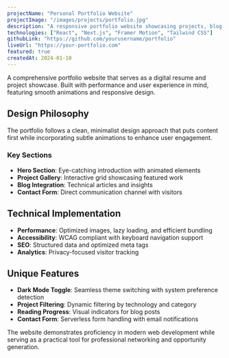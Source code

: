 ```yaml
---
projectName: "Personal Portfolio Website"
projectImage: "/images/projects/portfolio.jpg"
description: "A responsive portfolio website showcasing projects, blog posts, and professional experience with modern animations and interactions."
technologies: ["React", "Next.js", "Framer Motion", "Tailwind CSS"]
githubLink: "https://github.com/yourusername/portfolio"
liveUrl: "https://your-portfolio.com"
featured: true
createdAt: 2024-01-10
---
```

A comprehensive portfolio website that serves as a digital resume and project showcase. Built with performance and user experience in mind, featuring smooth animations and responsive design.

## Design Philosophy

The portfolio follows a clean, minimalist design approach that puts content first while incorporating subtle animations to enhance user engagement.

### Key Sections

- **Hero Section**: Eye-catching introduction with animated elements
- **Project Gallery**: Interactive grid showcasing featured work
- **Blog Integration**: Technical articles and insights
- **Contact Form**: Direct communication channel with visitors

## Technical Implementation

- **Performance**: Optimized images, lazy loading, and efficient bundling
- **Accessibility**: WCAG compliant with keyboard navigation support
- **SEO**: Structured data and optimized meta tags
- **Analytics**: Privacy-focused visitor tracking

## Unique Features

- **Dark Mode Toggle**: Seamless theme switching with system preference detection
- **Project Filtering**: Dynamic filtering by technology and category
- **Reading Progress**: Visual indicators for blog posts
- **Contact Form**: Serverless form handling with email notifications

The website demonstrates proficiency in modern web development while serving as a practical tool for professional networking and opportunity generation.